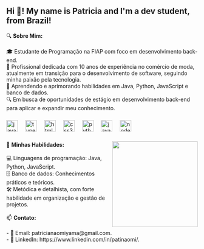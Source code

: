 <h2 align="left">Hi 👋! My name is Patricia and I'm a dev student, from Brazil!</h2>

<p align="left">🔍 <b>Sobre Mim:</b><br><br>🎓 Estudante de Programação na FIAP com foco em desenvolvimento back-end.<br>🔄 Profissional dedicada com 10 anos de experiência no comércio de moda, atualmente em transição para o desenvolvimento de software, seguindo minha paixão pela tecnologia.<br>🌱 Aprendendo e aprimorando habilidades em Java, Python, JavaScript e banco de dados.<br>🔍 Em busca de oportunidades de estágio em desenvolvimento back-end para aplicar e expandir meu conhecimento.</p>

###

<div align="left">
  <img src="https://cdn.jsdelivr.net/gh/devicons/devicon/icons/javascript/javascript-original.svg" height="30" alt="javascript logo"  />
  <img width="12" />
  <img src="https://cdn.jsdelivr.net/gh/devicons/devicon/icons/typescript/typescript-original.svg" height="30" alt="typescript logo"  />
  <img width="12" />
  <img src="https://cdn.jsdelivr.net/gh/devicons/devicon/icons/html5/html5-original.svg" height="30" alt="html5 logo"  />
  <img width="12" />
  <img src="https://cdn.jsdelivr.net/gh/devicons/devicon/icons/css3/css3-original.svg" height="30" alt="css3 logo"  />
  <img width="12" />
  <img src="https://cdn.jsdelivr.net/gh/devicons/devicon/icons/python/python-original.svg" height="30" alt="python logo"  />
  <img width="12" />
  <img src="https://cdn.jsdelivr.net/gh/devicons/devicon/icons/java/java-original.svg" height="30" alt="java logo"  />
  <img width="12" />
  <img src="https://cdn.jsdelivr.net/gh/devicons/devicon/icons/nodejs/nodejs-original.svg" height="30" alt="nodejs logo"  />
</div>

###

<img align="right" height="225" src="https://i.postimg.cc/wMFgHTPf/Whats-App-Image-2024-02-04-at-21-50-34.jpg"/>

###

<p align="left">🚀 <b>Minhas Habilidades:</b><br><br>💻 Linguagens de programação: Java, Python, JavaScript.<br>🗄️ Banco de dados: Conhecimentos práticos e teóricos.<br>🛠️ Metódica e detalhista, com forte habilidade em organização e gestão de projetos.<br><br>📫 <b>Contato:</b><br><br>- 📧 Email: patricianaomiyama@gmail.com.<br>- 🔗 LinkedIn: https://www.linkedin.com/in/patinaomi/.</p>

###
